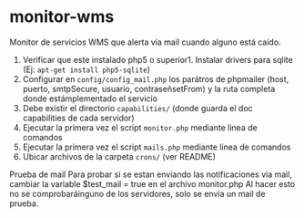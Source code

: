 # monitor-wms
Monitor de servicios WMS que alerta vía mail cuando alguno está caído.

1. Verificar que este instalado php5 o superior1. Instalar drivers para sqlite (Ej: `apt-get install php5-sqlite`)
1. Configurar en `config/config_mail.php` los parátros de phpmailer (host, puerto, smtpSecure, usuario, contraseñsetFrom) y la ruta completa donde estámplementado el servicio 
1. Debe existir el directorio `capabilities/` (donde guarda el doc capabilities de cada servidor)
1. Ejecutar la primera vez el script `monitor.php` mediante linea de comandos
1. Ejecutar la primera vez el script `mails.php` mediante linea de comandos
1. Ubicar archivos de la carpeta `crons/` (ver README)

Prueba de mail
Para probar si se estan enviando las notificaciones via mail, cambiar la variable $test_mail = true en el archivo monitor.php
Al hacer esto no se comprobaráinguno de los servidores, solo se envia un mail de prueba.
